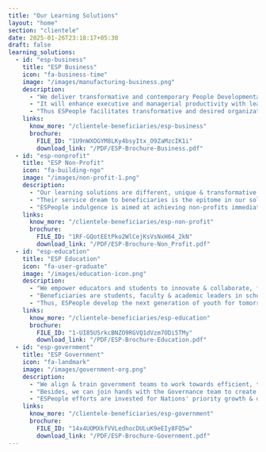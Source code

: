 ```yaml
---
title: "Our Learning Solutions"
layout: "home"
section: "clientele"
date: 2025-01-26T23:18:17+05:30
draft: false
learning_solutions:
  - id: "esp-business"
    title: "ESP Business"
    icon: "fa-business-time"
    image: "/images/manufacturing-business.png"
    description:
      - "We deliver transformative and contemporary People Developmental Learning for desired results of your business."
      - "It will enhance executive and managerial productivity with leadership optimization for your organization."
      - "Thus ESPeople facilitates transformative and desired organizational ranking within your industry through your people."
    links:
      know_more: "/clientele-beneficiaries/esp-business"
      brochure:
        FILE_ID: "1U9nWXOGYM8LKy4bsyItx_O9ZaMzcIK1i"
        download_link: "/PDF/ESP-Brochure-Business.pdf"
  - id: "esp-nonprofit"
    title: "ESP Non-Profit"
    icon: "fa-building-ngo"
    image: "/images/non-profit-1.png"
    description:
      - "Our learning solutions are different, unique & transformative for non-profits."
      - "Their service dream to beneficiaries is the epitome in our solutions."
      - "ESPeople indulgence is aimed at achieving non-profits immediate desired outcomes & long-term impacts."
    links:
      know_more: "/clientele-beneficiaries/esp-non-profit"
      brochure:
        FILE_ID: "1RF-GQotEEtPko2WlCejKsVsNxH64_2kN"
        download_link: "/PDF/ESP-Brochure-Non_Profit.pdf"
  - id: "esp-education"
    title: "ESP Education"
    icon: "fa-user-graduate"
    image: "/images/education-icon.png"
    description:
      - "We empower educators and students to innovate & collaborate, fostering growth-oriented learning."
      - "Beneficiaries are students, faculty & academic leaders in schools, polytechnics, colleges & universities."
      - "Thus, ESPeople develop the next generation of youth for tomorrow's nation."
    links:
      know_more: "/clientele-beneficiaries/esp-education"
      brochure:
        FILE_ID: "1-UI85USrkcBNZO9RGVQ1dVzm7ODi5TMy"
        download_link: "/PDF/ESP-Brochure-Education.pdf"
  - id: "esp-government"
    title: "ESP Government"
    icon: "fa-landmark"
    image: "/images/government-org.png"
    description:
      - "We align & train government teams to work towards efficient, transparent & good governance."
      - "Besides, we can join hands with the Governance team to create awareness and alignment with stakeholders."
      - "ESPeople efforts are invested for Nations' priority growth & development Roadmap."
    links:
      know_more: "/clientele-beneficiaries/esp-government"
      brochure:
        FILE_ID: "14x4UOMXkfVVLedhocDULuK9eEIy8FQ5w"
        download_link: "/PDF/ESP-Brochure-Government.pdf"
---
```

